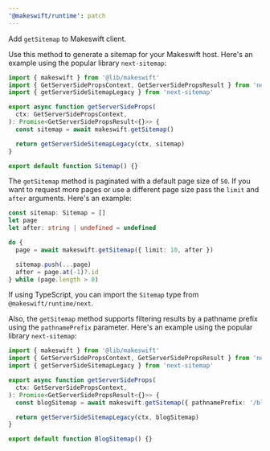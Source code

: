 ```yaml
---
'@makeswift/runtime': patch
---
```


Add `getSitemap` to Makeswift client.

Use this method to generate a sitemap for your Makeswift host. Here's an example using the popular library `next-sitemap`:

```ts
import { makeswift } from '@lib/makeswift'
import { GetServerSidePropsContext, GetServerSidePropsResult } from 'next'
import { getServerSideSitemapLegacy } from 'next-sitemap'

export async function getServerSideProps(
  ctx: GetServerSidePropsContext,
): Promise<GetServerSidePropsResult<{}>> {
  const sitemap = await makeswift.getSitemap()

  return getServerSideSitemapLegacy(ctx, sitemap)
}

export default function Sitemap() {}
```

The `getSitemap` method is paginated with a default page size of `50`. If you want to request more pages or use a different page size pass the `limit` and `after` arguments. Here's an example:

```ts
const sitemap: Sitemap = []
let page
let after: string | undefined = undefined

do {
  page = await makeswift.getSitemap({ limit: 10, after })

  sitemap.push(...page)
  after = page.at(-1)?.id
} while (page.length > 0)
```

If using TypeScript, you can import the `Sitemap` type from `@makeswift/runtime/next`.

Also, the `getSitemap` method supports filtering results by a pathname prefix using the `pathnamePrefix` parameter. Here's an example using the popular library `next-sitemap`:

```ts
import { makeswift } from '@lib/makeswift'
import { GetServerSidePropsContext, GetServerSidePropsResult } from 'next'
import { getServerSideSitemapLegacy } from 'next-sitemap'

export async function getServerSideProps(
  ctx: GetServerSidePropsContext,
): Promise<GetServerSidePropsResult<{}>> {
  const blogSitemap = await makeswift.getSitemap({ pathnamePrefix: '/blog/' })

  return getServerSideSitemapLegacy(ctx, blogSitemap)
}

export default function BlogSitemap() {}
```
